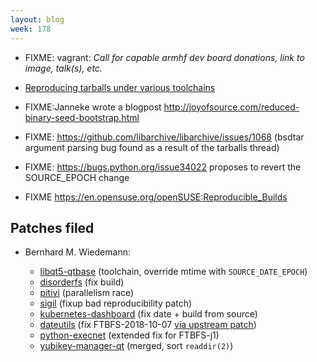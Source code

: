 ```yaml
---
layout: blog
week: 178
---
```



* FIXME: vagrant: *Call for capable armhf dev board donations, link to image, talk(s), etc.*

* [Reproducing tarballs under various toolchains](https://lists.reproducible-builds.org/pipermail/rb-general/2018-September/001148.html)

* FIXME:Janneke wrote a blogpost http://joyofsource.com/reduced-binary-seed-bootstrap.html

* FIXME: https://github.com/libarchive/libarchive/issues/1068 (bsdtar argument parsing bug found as a result of the tarballs thread)

* FIXME: https://bugs.python.org/issue34022 proposes to revert the SOURCE_EPOCH change 

* FIXME https://en.opensuse.org/openSUSE:Reproducible_Builds

Patches filed
-------------

* Bernhard M. Wiedemann:

    * [libqt5-qtbase](https://build.opensuse.org/request/show/636631) (toolchain, override mtime with `SOURCE_DATE_EPOCH`)
    * [disorderfs](https://build.opensuse.org/request/show/635881) (fix build)
    * [pitivi](https://build.opensuse.org/request/show/636099) (parallelism race)
    * [sigil](https://build.opensuse.org/request/show/637097) (fixup bad reproducibility patch)
    * [kubernetes-dashboard](https://build.opensuse.org/request/show/637008) (fix date + build from source)
    * [dateutils](https://build.opensuse.org/request/show/636875) (fix FTBFS-2018-10-07 [via upstream patch](https://github.com/hroptatyr/dateutils/pull/85))
    * [python-execnet](https://github.com/pytest-dev/execnet/pull/84) (extended fix for FTBFS-j1)
    * [yubikey-manager-qt](https://github.com/Yubico/yubikey-manager-qt/pull/58) (merged, sort `readdir(2)`)
